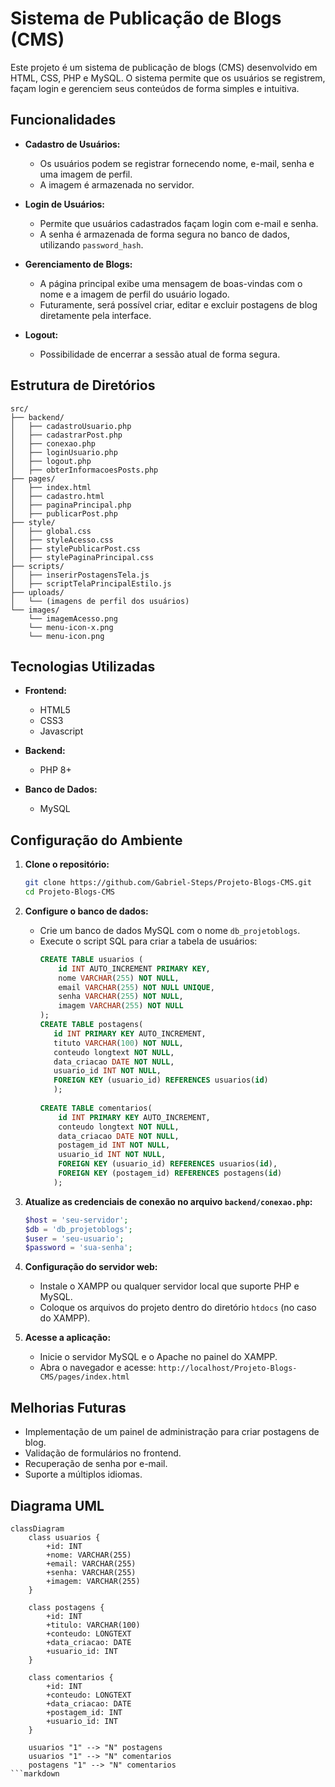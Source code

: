 # Sistema de Publicação de Blogs (CMS)

Este projeto é um sistema de publicação de blogs (CMS) desenvolvido em HTML, CSS, PHP e MySQL. O sistema permite que os usuários se registrem, façam login e gerenciem seus conteúdos de forma simples e intuitiva.



## Funcionalidades

- **Cadastro de Usuários:**
  - Os usuários podem se registrar fornecendo nome, e-mail, senha e uma imagem de perfil.
  - A imagem é armazenada no servidor.

- **Login de Usuários:**
  - Permite que usuários cadastrados façam login com e-mail e senha.
  - A senha é armazenada de forma segura no banco de dados, utilizando `password_hash`.

- **Gerenciamento de Blogs:**
  - A página principal exibe uma mensagem de boas-vindas com o nome e a imagem de perfil do usuário logado.
  - Futuramente, será possível criar, editar e excluir postagens de blog diretamente pela interface.

- **Logout:**
  - Possibilidade de encerrar a sessão atual de forma segura.

## Estrutura de Diretórios

```
src/
├── backend/
│   ├── cadastroUsuario.php
│   ├── cadastrarPost.php
│   ├── conexao.php
│   ├── loginUsuario.php
│   ├── logout.php
│   ├── obterInformacoesPosts.php
├── pages/
│   ├── index.html
│   ├── cadastro.html
│   ├── paginaPrincipal.php
│   ├── publicarPost.php
├── style/
│   ├── global.css
│   ├── styleAcesso.css
│   ├── stylePublicarPost.css
│   ├── stylePaginaPrincipal.css
├── scripts/
│   ├── inserirPostagensTela.js
│   ├── scriptTelaPrincipalEstilo.js
├── uploads/
│   └── (imagens de perfil dos usuários)
└── images/
    └── imagemAcesso.png
    └── menu-icon-x.png
    └── menu-icon.png
```

## Tecnologias Utilizadas

- **Frontend:**
  - HTML5
  - CSS3
  - Javascript

- **Backend:**
  - PHP 8+

- **Banco de Dados:**
  - MySQL

## Configuração do Ambiente

1. **Clone o repositório:**
   ```bash
   git clone https://github.com/Gabriel-Steps/Projeto-Blogs-CMS.git
   cd Projeto-Blogs-CMS
   ```

2. **Configure o banco de dados:**
   - Crie um banco de dados MySQL com o nome `db_projetoblogs`.
   - Execute o script SQL para criar a tabela de usuários:
     ```sql
     CREATE TABLE usuarios (
         id INT AUTO_INCREMENT PRIMARY KEY,
         nome VARCHAR(255) NOT NULL,
         email VARCHAR(255) NOT NULL UNIQUE,
         senha VARCHAR(255) NOT NULL,
         imagem VARCHAR(255) NOT NULL
     );
     CREATE TABLE postagens(
	    id INT PRIMARY KEY AUTO_INCREMENT,
        tituto VARCHAR(100) NOT NULL,
        conteudo longtext NOT NULL,
        data_criacao DATE NOT NULL,
    	usuario_id INT NOT NULL,
        FOREIGN KEY (usuario_id) REFERENCES usuarios(id)
        );
    
     CREATE TABLE comentarios(
         id INT PRIMARY KEY AUTO_INCREMENT,
         conteudo longtext NOT NULL,
         data_criacao DATE NOT NULL,
         postagem_id INT NOT NULL,
         usuario_id INT NOT NULL,
         FOREIGN KEY (usuario_id) REFERENCES usuarios(id),
         FOREIGN KEY (postagem_id) REFERENCES postagens(id)
        );
     ```

3. **Atualize as credenciais de conexão no arquivo `backend/conexao.php`:**
   ```php
   $host = 'seu-servidor';
   $db = 'db_projetoblogs';
   $user = 'seu-usuario';
   $password = 'sua-senha';
   ```

4. **Configuração do servidor web:**
   - Instale o XAMPP ou qualquer servidor local que suporte PHP e MySQL.
   - Coloque os arquivos do projeto dentro do diretório `htdocs` (no caso do XAMPP).

5. **Acesse a aplicação:**
   - Inicie o servidor MySQL e o Apache no painel do XAMPP.
   - Abra o navegador e acesse: `http://localhost/Projeto-Blogs-CMS/pages/index.html`

## Melhorias Futuras

- Implementação de um painel de administração para criar postagens de blog.
- Validação de formulários no frontend.
- Recuperação de senha por e-mail.
- Suporte a múltiplos idiomas.

## Diagrama UML
```mermaid
classDiagram
    class usuarios {
        +id: INT
        +nome: VARCHAR(255)
        +email: VARCHAR(255)
        +senha: VARCHAR(255)
        +imagem: VARCHAR(255)
    }

    class postagens {
        +id: INT
        +titulo: VARCHAR(100)
        +conteudo: LONGTEXT
        +data_criacao: DATE
        +usuario_id: INT
    }

    class comentarios {
        +id: INT
        +conteudo: LONGTEXT
        +data_criacao: DATE
        +postagem_id: INT
        +usuario_id: INT
    }

    usuarios "1" --> "N" postagens
    usuarios "1" --> "N" comentarios
    postagens "1" --> "N" comentarios
```markdown
